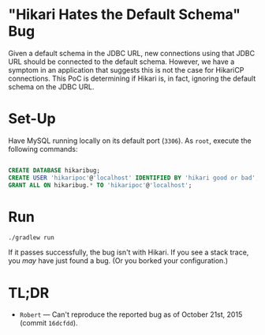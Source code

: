 "Hikari Hates the Default Schema" Bug
========================================

Given a default schema in the JDBC URL, new connections using that JDBC URL should be connected to the default schema. However, we have a symptom in an application
that suggests this is not the case for HikariCP connections. This PoC is determining if Hikari is, in fact, ignoring the default schema on the JDBC URL.

Set-Up
=========

Have MySQL running locally on its default port (`3306`). As `root`,  execute the following commands:

```sql

CREATE DATABASE hikaribug;
CREATE USER 'hikaripoc'@'localhost' IDENTIFIED BY 'hikari good or bad';
GRANT ALL ON hikaribug.* TO 'hikaripoc'@'localhost';

```

Run
======

`./gradlew run`

If it passes successfully, the bug isn't with Hikari. If you see a stack trace, you _may_ have just found a bug.  (Or you borked your configuration.)

TL;DR
======

* `Robert` — Can't reproduce the reported bug as of October 21st, 2015 (commit `16dcfdd`).
